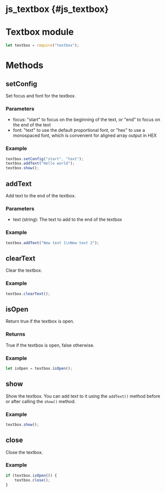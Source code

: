 # js_textbox {#js_textbox}

# Textbox module
```js
let textbox = require("textbox");
```
# Methods

## setConfig
Set focus and font for the textbox.

### Parameters
- focus: "start" to focus on the beginning of the text, or "end" to focus on the end of the text
- font: "text" to use the default proportional font, or "hex" to use a monospaced font, which is convenient for aligned array output in HEX

### Example
```js
textbox.setConfig("start", "text");
textbox.addText("Hello world");
textbox.show();
```

## addText
Add text to the end of the textbox.

### Parameters
- text (string): The text to add to the end of the textbox

### Example
```js
textbox.addText("New text 1\nNew text 2");
```

## clearText
Clear the textbox.

### Example
```js
textbox.clearText();
```

## isOpen
Return true if the textbox is open.

### Returns
True if the textbox is open, false otherwise.

### Example
```js
let isOpen = textbox.isOpen();
```

## show
Show the textbox. You can add text to it using the `addText()` method before or after calling the `show()` method.

### Example
```js
textbox.show();
```

## close
Close the textbox.

### Example
```js
if (textbox.isOpen()) {
    textbox.close();
}
```

